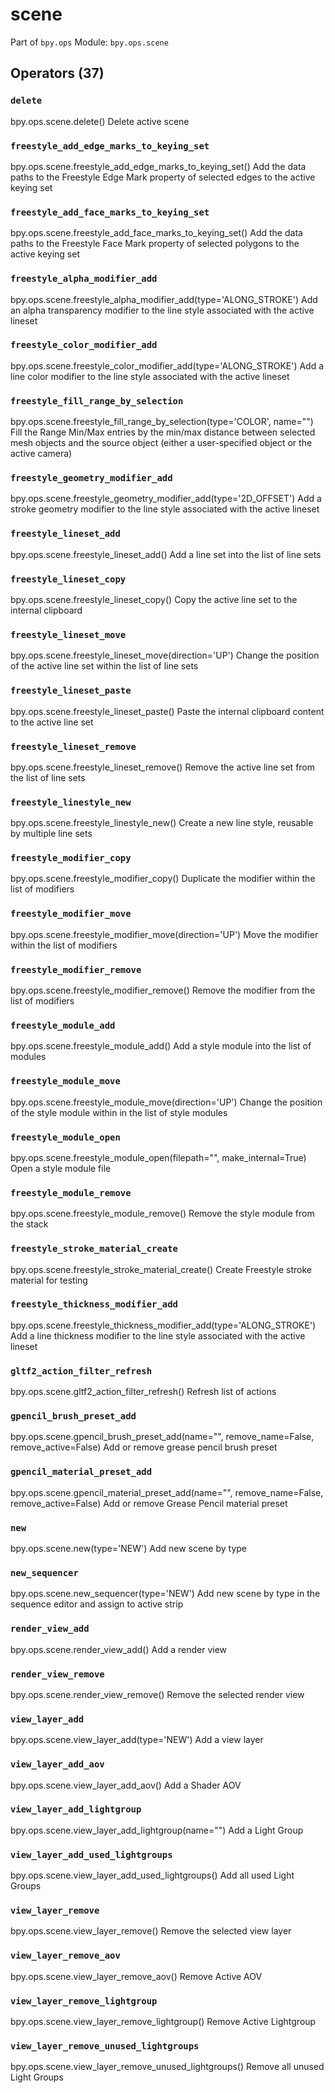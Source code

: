 # scene

Part of `bpy.ops`
Module: `bpy.ops.scene`

## Operators (37)

### `delete`

bpy.ops.scene.delete()
Delete active scene

### `freestyle_add_edge_marks_to_keying_set`

bpy.ops.scene.freestyle_add_edge_marks_to_keying_set()
Add the data paths to the Freestyle Edge Mark property of selected edges to the active keying set

### `freestyle_add_face_marks_to_keying_set`

bpy.ops.scene.freestyle_add_face_marks_to_keying_set()
Add the data paths to the Freestyle Face Mark property of selected polygons to the active keying set

### `freestyle_alpha_modifier_add`

bpy.ops.scene.freestyle_alpha_modifier_add(type='ALONG_STROKE')
Add an alpha transparency modifier to the line style associated with the active lineset

### `freestyle_color_modifier_add`

bpy.ops.scene.freestyle_color_modifier_add(type='ALONG_STROKE')
Add a line color modifier to the line style associated with the active lineset

### `freestyle_fill_range_by_selection`

bpy.ops.scene.freestyle_fill_range_by_selection(type='COLOR', name="")
Fill the Range Min/Max entries by the min/max distance between selected mesh objects and the source object (either a user-specified object or the active camera)

### `freestyle_geometry_modifier_add`

bpy.ops.scene.freestyle_geometry_modifier_add(type='2D_OFFSET')
Add a stroke geometry modifier to the line style associated with the active lineset

### `freestyle_lineset_add`

bpy.ops.scene.freestyle_lineset_add()
Add a line set into the list of line sets

### `freestyle_lineset_copy`

bpy.ops.scene.freestyle_lineset_copy()
Copy the active line set to the internal clipboard

### `freestyle_lineset_move`

bpy.ops.scene.freestyle_lineset_move(direction='UP')
Change the position of the active line set within the list of line sets

### `freestyle_lineset_paste`

bpy.ops.scene.freestyle_lineset_paste()
Paste the internal clipboard content to the active line set

### `freestyle_lineset_remove`

bpy.ops.scene.freestyle_lineset_remove()
Remove the active line set from the list of line sets

### `freestyle_linestyle_new`

bpy.ops.scene.freestyle_linestyle_new()
Create a new line style, reusable by multiple line sets

### `freestyle_modifier_copy`

bpy.ops.scene.freestyle_modifier_copy()
Duplicate the modifier within the list of modifiers

### `freestyle_modifier_move`

bpy.ops.scene.freestyle_modifier_move(direction='UP')
Move the modifier within the list of modifiers

### `freestyle_modifier_remove`

bpy.ops.scene.freestyle_modifier_remove()
Remove the modifier from the list of modifiers

### `freestyle_module_add`

bpy.ops.scene.freestyle_module_add()
Add a style module into the list of modules

### `freestyle_module_move`

bpy.ops.scene.freestyle_module_move(direction='UP')
Change the position of the style module within in the list of style modules

### `freestyle_module_open`

bpy.ops.scene.freestyle_module_open(filepath="", make_internal=True)
Open a style module file

### `freestyle_module_remove`

bpy.ops.scene.freestyle_module_remove()
Remove the style module from the stack

### `freestyle_stroke_material_create`

bpy.ops.scene.freestyle_stroke_material_create()
Create Freestyle stroke material for testing

### `freestyle_thickness_modifier_add`

bpy.ops.scene.freestyle_thickness_modifier_add(type='ALONG_STROKE')
Add a line thickness modifier to the line style associated with the active lineset

### `gltf2_action_filter_refresh`

bpy.ops.scene.gltf2_action_filter_refresh()
Refresh list of actions

### `gpencil_brush_preset_add`

bpy.ops.scene.gpencil_brush_preset_add(name="", remove_name=False, remove_active=False)
Add or remove grease pencil brush preset

### `gpencil_material_preset_add`

bpy.ops.scene.gpencil_material_preset_add(name="", remove_name=False, remove_active=False)
Add or remove Grease Pencil material preset

### `new`

bpy.ops.scene.new(type='NEW')
Add new scene by type

### `new_sequencer`

bpy.ops.scene.new_sequencer(type='NEW')
Add new scene by type in the sequence editor and assign to active strip

### `render_view_add`

bpy.ops.scene.render_view_add()
Add a render view

### `render_view_remove`

bpy.ops.scene.render_view_remove()
Remove the selected render view

### `view_layer_add`

bpy.ops.scene.view_layer_add(type='NEW')
Add a view layer

### `view_layer_add_aov`

bpy.ops.scene.view_layer_add_aov()
Add a Shader AOV

### `view_layer_add_lightgroup`

bpy.ops.scene.view_layer_add_lightgroup(name="")
Add a Light Group

### `view_layer_add_used_lightgroups`

bpy.ops.scene.view_layer_add_used_lightgroups()
Add all used Light Groups

### `view_layer_remove`

bpy.ops.scene.view_layer_remove()
Remove the selected view layer

### `view_layer_remove_aov`

bpy.ops.scene.view_layer_remove_aov()
Remove Active AOV

### `view_layer_remove_lightgroup`

bpy.ops.scene.view_layer_remove_lightgroup()
Remove Active Lightgroup

### `view_layer_remove_unused_lightgroups`

bpy.ops.scene.view_layer_remove_unused_lightgroups()
Remove all unused Light Groups
